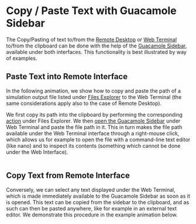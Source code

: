 # Copy / Paste Text with Guacamole Sidebar

The Copy/Pasting of text to/from the [Remote Desktop](../remote-desktop.md) or [Web Terminal](../web-terminal.md) to/from the clipboard can be done with the help of the [Guacamole Sidebar](guacamole.md), available under both interfaces. This functionality is best illustrated by way of examples. 

## Paste Text into Remote Interface 

In the following animation, we show how to copy and paste the path of a simulation output file listed under [Files Explorer](../../data-in-objectstorage/ui/explorer.md) to the Web Terminal (the same considerations apply also to the case of Remote Desktop). 

We first copy its path into the clipboard by performing the corresponding [action](../../data-in-objectstorage/actions/copy-path.md) under Files Explorer. We then [open the Guacamole Sidebar](guacamole.md) under Web Terminal and paste the file path in it. This in turn makes the file path available under the Web Terminal interface through a right-mouse click, which allows us for example to open the file with a command-line text editor (like nano) and to inspect its contents (something which cannot be done under the Web Interface).

<img data-gifffer="/images/paste-wt.gif" />

## Copy Text from Remote Interface 

Conversely, we can select any text displayed under the Web Terminal, which is made immediately available to the Guacamole Sidebar as soon as it is opened. This text can be copied from the sidebar to the clipboard, and as such can then be pasted anywhere, like for example in an external text editor. We demonstrate this procedure in the example animation below.

<img data-gifffer="/images/copy-wt.gif" />
